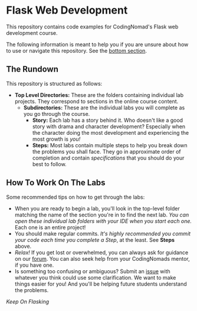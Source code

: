 # Flask Web Development

This repository contains code examples for CodingNomad's Flask web development course.

The following information is meant to help you if you are unsure about how to use or navigate this repository. See the [bottom section](#how-to-work-on-the-labs).

## The Rundown

This repository is structured as follows:

- **Top Level Directories:** These are the folders containing individual lab projects. They correspond to sections in the online course content.
  - **Subdirectories:** These are the individual labs you will complete as you go through the course.
    - **Story:** Each lab has a story behind it. Who doesn't like a good story with drama and character development? Especially when the character doing the most development and experiencing the most growth is *you!*
    - **Steps:** Most labs contain multiple steps to help you break down the problems you shall face. They go in approximate order of completion and contain *specifications* that you should do your best to follow.

## How To Work On The Labs

Some recommended tips on how to get through the labs:

- When you are ready to begin a lab, you'll look in the top-level folder matching the name of the section you're in to find the next lab. *You can open these individual lab folders with your IDE when you start each one.* Each one is an entire project!
- You should make regular commits. *It's highly recommended you commit your code each time you complete a Step*, at the least. See **Steps** above.
- *Relax!* If you get lost or overwhelmed, you can always ask for guidance on our [forum](https://forum.codingnomads.co/c/courses/flask-webdev/33). You can also seek help from your CodingNomads mentor, if you have one.
- Is something too confusing or ambiguous? Submit an [issue](https://github.com/CodingNomads/flask-labs/issues) with whatever you think could use some clarification. We want to make things easier for you! And you'll be helping future students understand the problems.

*Keep On Flasking*